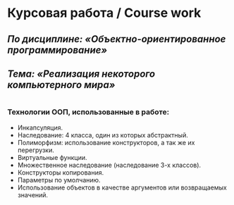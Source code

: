 # Курсовая работа / Course work

## _По дисциплине: «Объектно-ориентированное программирование»_

## _Тема: «Реализация некоторого компьютерного мира»_

#

### Технологии ООП, использованные в работе:

- Инкапсуляция.
- Наследование: 4 класса, один из которых абстрактный.
- Полиморфизм: использование конструкторов, а так же их перегрузки.
- Виртуальные функции.
- Множественное наследование (наследование 3-х классов).
- Конструкторы копирования.
- Параметры по умолчанию.
- Использование объектов в качестве аргументов или возвращаемых значений.
